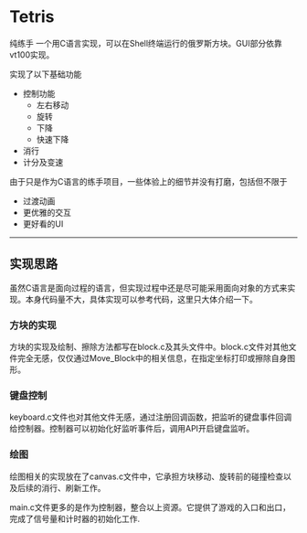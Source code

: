 # Tetris

纯练手
一个用C语言实现，可以在Shell终端运行的俄罗斯方块。GUI部分依靠vt100实现。

实现了以下基础功能
+ 控制功能
  - 左右移动
  - 旋转
  - 下降
  - 快速下降
+ 消行
+ 计分及变速

由于只是作为C语言的练手项目，一些体验上的细节并没有打磨，包括但不限于
+ 过渡动画
+ 更优雅的交互
+ 更好看的UI
 - - -
## 实现思路

虽然C语言是面向过程的语言，但实现过程中还是尽可能采用面向对象的方式来实现。本身代码量不大，具体实现可以参考代码，这里只大体介绍一下。

### 方块的实现

方块的实现及绘制、擦除方法都写在block.c及其头文件中。block.c文件对其他文件完全无感，仅仅通过Move_Block中的相关信息，在指定坐标打印或擦除自身图形。

### 键盘控制

keyboard.c文件也对其他文件无感，通过注册回调函数，把监听的键盘事件回调给控制器。控制器可以初始化好监听事件后，调用API开启键盘监听。

### 绘图

绘图相关的实现放在了canvas.c文件中，它承担方块移动、旋转前的碰撞检查以及后续的消行、刷新工作。

main.c文件更多的是作为控制器，整合以上资源。它提供了游戏的入口和出口，完成了信号量和计时器的初始化工作.